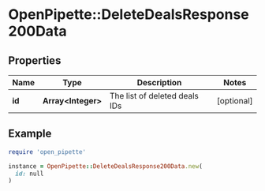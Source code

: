 # OpenPipette::DeleteDealsResponse200Data

## Properties

| Name | Type | Description | Notes |
| ---- | ---- | ----------- | ----- |
| **id** | **Array&lt;Integer&gt;** | The list of deleted deals IDs | [optional] |

## Example

```ruby
require 'open_pipette'

instance = OpenPipette::DeleteDealsResponse200Data.new(
  id: null
)
```

